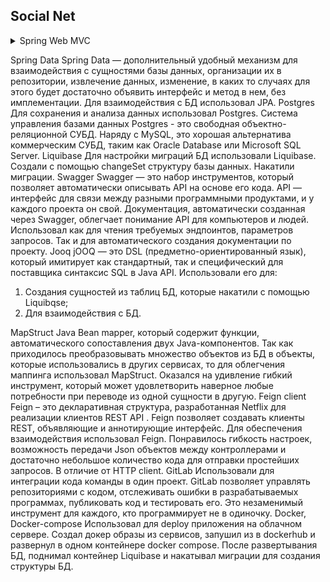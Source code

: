 ## Social Net 

<details>
<summary>Spring Web MVC</summary>

```
Spring MVC — структура для создания слабо связанных веб-приложений, разделяющая основные аспекты их разработки: объекты, бизнес-логику и внешний вид программы.
```
Типы полей: [ссылка](https://docs.liquibase.com/concepts/changelogs/attributes/column.html)
</details>




Spring Data
Spring Data — дополнительный удобный механизм для взаимодействия с сущностями базы данных, организации их в репозитории, извлечение данных, изменение, в каких то случаях для этого будет достаточно объявить интерфейс и метод в нем, без имплементации.
Для взаимодействия с БД использовал JPA.
Postgres
Для сохранения и анализа данных использовал Postgres.
Система управления базами данных Postgres - это свободная объектно-реляционной СУБД. Наряду с MySQL, это хорошая альтернатива коммерческим СУБД, таким как Oracle Database или Microsoft SQL Server.
Liquibase
Для настройки миграций БД использовали Liquibase. Создали с помощью changeSet структуру базы данных. Накатили миграции.
Swagger
Swagger — это набор инструментов, который позволяет автоматически описывать API на основе его кода. API — интерфейс для связи между разными программными продуктами, и у каждого проекта он свой. Документация, автоматически созданная через Swagger, облегчает понимание API для компьютеров и людей.
Использовал как для чтения требуемых эндпоинтов, параметров запросов. Так и для автоматического создания документации по проекту.
Jooq
jOOQ — это DSL (предметно-ориентированный язык), который имитирует как стандартный, так и специфический для поставщика синтаксис SQL в Java API.
Использовали его для:
1. Создания сущностей из таблиц БД, которые накатили с помощью Liquibqse;
2. Для взаимодействия с БД.

MapStruct
Java Bean mapper, который содержит функции, автоматического сопоставления двух Java-компонентов.
Так как приходилось преобразовывать множество объектов из БД в объекты, которые использовались в других сервисах, то для облегчения маппинга использовал MapStruct. Оказался на удивление гибкий инструмент, который может удовлетворить наверное любые потребности при переводе из одной сущности в другую.
Feign client
Feign – это декларативная структура, разработанная Netflix для реализации клиентов REST API . Feign позволяет создавать клиенты REST, объявляющие и аннотирующие интерфейс.
Для обеспечения взаимодействия использовал Feign. Понравилось гибкость настроек, возможность передачи Json объектов между контроллерами и достаточно небольшое количество кода для отправки простейших запросов. В отличие от HTTP client.
GitLab
Использовали для интеграции кода команды в один проект.
GitLab позволяет управлять репозиториями с кодом, отслеживать ошибки в разрабатываемых программах, публиковать код и тестировать его. Это незаменимый инструмент для каждого, кто программирует не в одиночку. 
Docker, Docker-compose
Использовал для deploy приложения на облачном сервере. Создал докер образы из сервисов, запушил из в dockerhub и развернул в одном контейнере docker compose. После развертывания БД, поднимал контейнер Liquibase и накатывал миграции для создания структуры БД.
